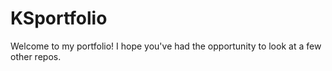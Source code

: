 # KSportfolio
Welcome to my portfolio! I hope you've had the opportunity to look at a few other repos. 
